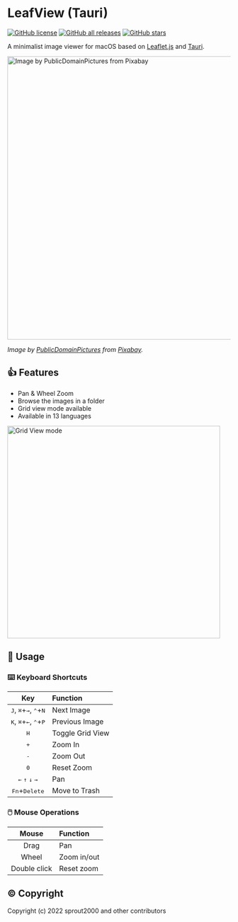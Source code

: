 # LeafView (Tauri)

[![GitHub license](https://img.shields.io/github/license/sprout2000/leafview-tauri)](https://github.com/sprout2000/leafview-tauri/blob/main/LICENSE.md)
[![GitHub all releases](https://img.shields.io/github/downloads/sprout2000/leafview-tauri/total)](https://github.com/sprout2000/leafview-tauri/releases)
[![GitHub stars](https://img.shields.io/github/stars/sprout2000/leafview-tauri)](https://github.com/sprout2000/leafview-tauri/stargazers)

A minimalist image viewer for macOS based on [Leaflet.js](https://leafletjs.com/) and [Tauri](https://tauri.studio/).

<img width="640" alt="Image by PublicDomainPictures from Pixabay" src="https://user-images.githubusercontent.com/52094761/200149724-627958fa-d4f0-4ad1-8e26-046bbc29a689.png">

_Image by <a href="https://pixabay.com/ja/users/publicdomainpictures-14/?utm_source=link-attribution&amp;utm_medium=referral&amp;utm_campaign=image&amp;utm_content=163480">PublicDomainPictures</a> from <a href="https://pixabay.com/ja//?utm_source=link-attribution&amp;utm_medium=referral&amp;utm_campaign=image&amp;utm_content=163480">Pixabay</a>._

## :thumbsup: Features

- Pan & Wheel Zoom
- Browse the images in a folder
- Grid view mode available
- Available in 13 languages

<img width="480" alt="Grid View mode" src="https://user-images.githubusercontent.com/52094761/211186666-f0c6b745-acdc-456e-be3f-84525249ba34.png">

## :green_book: Usage

### :keyboard: Keyboard Shortcuts

|                                Key                                 | Function         |
| :----------------------------------------------------------------: | :--------------- |
| <kbd>J</kbd>, <kbd>⌘</kbd>+<kbd>→</kbd>, <kbd>⌃</kbd>+<kbd>N</kbd> | Next Image       |
| <kbd>K</kbd>, <kbd>⌘</kbd>+<kbd>←</kbd>, <kbd>⌃</kbd>+<kbd>P</kbd> | Previous Image   |
|                            <kbd>H</kbd>                            | Toggle Grid View |
|                            <kbd>+</kbd>                            | Zoom In          |
|                            <kbd>-</kbd>                            | Zoom Out         |
|                            <kbd>0</kbd>                            | Reset Zoom       |
|        <kbd>←</kbd> <kbd>↑</kbd> <kbd>↓</kbd> <kbd>→</kbd>         | Pan              |
|                  <kbd>Fn</kbd>+<kbd>Delete</kbd>                   | Move to Trash    |

### :computer_mouse: Mouse Operations

|    Mouse     | Function    |
| :----------: | :---------- |
|     Drag     | Pan         |
|    Wheel     | Zoom in/out |
| Double click | Reset zoom  |

## :copyright: Copyright

Copyright (c) 2022 sprout2000 and other contributors
